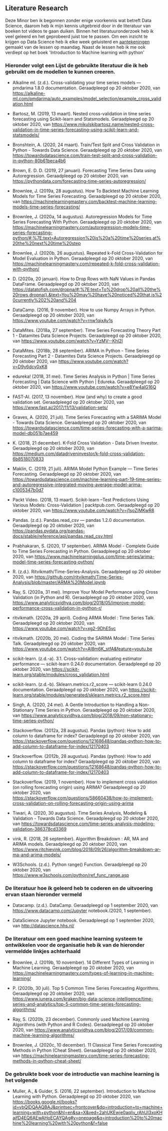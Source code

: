 ## Literature Research

Deze Minor ben ik begonnen zonder enige voorkennis wat betreft Data Science, daarom heb ik mijn kennis uitgebreid door in de literatuur van boeken tot videos te gaan duiken. Binnen het literatuuronderzoek heb ik veel geleerd en het geprobeerd juist toe te passen. 
Om een inzicht te krijgen op Data Science heb ik elke week geluisterd en [aantekeningen]() gemaakt van de lessen op maandag. Naast de lessen heb ik me ook verdiept op het boek 'Introduction to Machine learning with python'

### Hieronder volgt een Lijst de gebruikte literatuur die ik heb gebruikt om de modellen te kunnen creeren.


* Alkaline ml. (z.d.). Cross-validating your time series models — pmdarima 1.8.0 documentation. Geraadpleegd op 20 oktober 2020, van https://alkaline-ml.com/pmdarima/auto_examples/model_selection/example_cross_validation.html

* Bartosz, M. (2019, 13 maart). Nested cross-validation in time series forecasting using Scikit-learn and Statsmodels. Geraadpleegd op 20 oktober 2020, van https://www.mikulskibartosz.name/nested-cross-validation-in-time-series-forecasting-using-scikit-learn-and-statsmodels/


* Bronshtein, A. (2020, 24 maart). Train/Test Split and Cross Validation in Python - Towards Data Science. Geraadpleegd op 20 oktober 2020, van https://towardsdatascience.com/train-test-split-and-cross-validation-in-python-80b61beca4b6

* Brown, E. D. D. (2019, 27 januari). Forecasting Time Series Data using Autoregression. Geraadpleegd op 20 oktober 2020, van https://pythondata.com/forecasting-time-series-autoregression/

* Brownlee, J. (2019a, 28 augustus). How To Backtest Machine Learning Models for Time Series Forecasting. Geraadpleegd op 20 oktober 2020, van https://machinelearningmastery.com/backtest-machine-learning-models-time-series-forecasting/


* Brownlee, J. (2020a, 14 augustus). Autoregression Models for Time Series Forecasting With Python. Geraadpleegd op 20 oktober 2020, van https://machinelearningmastery.com/autoregression-models-time-series-forecasting-python/#:%7E:text=Autoregression%20is%20a%20time%20series,at%20the%20next%20time%20step

* Brownlee, J. (2020b, 26 augustus). Repeated k-Fold Cross-Validation for Model Evaluation in Python. Geraadpleegd op 20 oktober 2020, van https://machinelearningmastery.com/repeated-k-fold-cross-validation-with-python/


* D. (2020a, 20 januari). How to Drop Rows with NaN Values in Pandas DataFrame. Geraadpleegd op 20 oktober 2020, van https://datatofish.com/dropna/#:%7E:text=To%20drop%20all%20the%20rows,dropna().&text=You%20may%20have%20noticed%20that,is%20currently%202%20and%204

* DataCamp. (2016, 9 november). How to use Numpy Arrays in Python. Geraadpleegd op 20 oktober 2020, van https://www.youtube.com/watch?v=rnw1qixAv1s

* DataMites. (2018a, 27 september). Time Series Forecasting Theory Part 1 - Datamites Data Science Projects. Geraadpleegd op 20 oktober 2020, van https://www.youtube.com/watch?v=YzMV--KhI2I

* DataMites. (2018b, 28 september). ARIMA in Python - Time Series Forecasting Part 2 - Datamites Data Science Projects. Geraadpleegd op 20 oktober 2020, van https://www.youtube.com/watch?v=D9y6dcy0xK8 


* edureka! (2018, 31 mei). Time Series Analysis in Python | Time Series Forecasting | Data Science with Python | Edureka. Geraadpleegd op 20 oktober 2020, van https://www.youtube.com/watch?v=e8Yw4alG16Q

* FAST-AI. (2017, 13 november). How (and why) to create a good validation set. Geraadpleegd op 20 oktober 2020, van https://www.fast.ai/2017/11/13/validation-sets/


* Graves, A. (2020, 21 juli). Time Series Forecasting with a SARIMA Model - Towards Data Science. Geraadpleegd op 20 oktober 2020, van https://towardsdatascience.com/time-series-forecasting-with-a-sarima-model-db051b7ae459


* K. (2018, 21 december). K-Fold Cross Validation - Data Driven Investor. Geraadpleegd op 20 oktober 2020, van https://medium.com/datadriveninvestor/k-fold-cross-validation-6b8518070833

* Maklin, C. (2019, 21 juli). ARIMA Model Python Example — Time Series Forecasting. Geraadpleegd op 20 oktober 2020, van https://towardsdatascience.com/machine-learning-part-19-time-series-and-autoregressive-integrated-moving-average-model-arima-c1005347b0d7


* Packt Video. (2018, 13 maart). Scikit-learn –Test Predictions Using Various Models: Cross-Validation | packtpub.com. Geraadpleegd op 20 oktober 2020, van https://www.youtube.com/watch?v=j1soZiMKwR8

* Pandas. (z.d.). Pandas.read_csv — pandas 1.2.0 documentation. Geraadpleegd op 20 oktober 2020, van https://pandas.pydata.org/pandas-docs/stable/reference/api/pandas.read_csv.html

* Prabhakaran, S. (2020, 17 september). ARIMA Model - Complete Guide to Time Series Forecasting in Python. Geraadpleegd op 20 oktober 2020, van https://www.machinelearningplus.com/time-series/arima-model-time-series-forecasting-python/

* R. (z.d.). Ritvikmath/Time-Series-Analysis. Geraadpleegd op 20 oktober 2020, van https://github.com/ritvikmath/Time-Series-Analysis/blob/master/ARMA%20Model.ipynb

* Ray, S. (2020a, 31 mei). Improve Your Model Performance using Cross Validation (in Python and R). Geraadpleegd op 20 oktober 2020, van https://www.analyticsvidhya.com/blog/2018/05/improve-model-performance-cross-validation-in-python-r/

* ritvikmath. (2020a, 29 april). Coding ARMA Model : Time Series Talk. Geraadpleegd op 20 oktober 2020, van https://www.youtube.com/watch?v=xg2-9DhE5vc

* ritvikmath. (2020b, 20 mei). Coding the SARIMA Model : Time Series Talk. Geraadpleegd op 20 oktober 2020, van https://www.youtube.com/watch?v=Al8m6K_stfA&feature=youtu.be

* scikit-learn. (z.d.-a). 3.1. Cross-validation: evaluating estimator performance — scikit-learn 0.24.0 documentation. Geraadpleegd op 20 oktober 2020, van https://scikit-learn.org/stable/modules/cross_validation.html


* scikit-learn. (z.d.-b). Sklearn.metrics.r2_score — scikit-learn 0.24.0 documentation. Geraadpleegd op 20 oktober 2020, van https://scikit-learn.org/stable/modules/generated/sklearn.metrics.r2_score.html

* Singh, A. (2020, 24 mei). A Gentle Introduction to Handling a Non-Stationary Time Series in Python. Geraadpleegd op 20 oktober 2020, van https://www.analyticsvidhya.com/blog/2018/09/non-stationary-time-series-python/

* Stackoverflow. (2012a, 28 augustus). Pandas (python): How to add column to dataframe for index? Geraadpleegd op 20 oktober 2020, van https://stackoverflow.com/questions/12168648/pandas-python-how-to-add-column-to-dataframe-for-index/12170403

* Stackoverflow. (2012b, 28 augustus). Pandas (python): How to add column to dataframe for index? Geraadpleegd op 20 oktober 2020, van https://stackoverflow.com/questions/12168648/pandas-python-how-to-add-column-to-dataframe-for-index/12170403

* Stackoverflow. (2019, 1 november). How to implement cross validation (on rolling forecasting origin) using ARIMA? Geraadpleegd op 20 oktober 2020, van https://stackoverflow.com/questions/58660438/how-to-implement-cross-validation-on-rolling-forecasting-origin-using-arima

* Tiwari, A. (2020, 30 augustus). Time Series Analysis, Modeling & Validation - Towards Data Science. Geraadpleegd op 20 oktober 2020, van https://towardsdatascience.com/time-series-analysis-modeling-validation-386378cd3369

* vink, R. (2018, 26 september). Algorithm Breakdown : AR, MA and ARIMA models. Geraadpleegd op 20 oktober 2020, van https://www.ritchievink.com/blog/2018/09/26/algorithm-breakdown-ar-ma-and-arima-models/

* W3Schools. (z.d.). Python range() Function. Geraadpleegd op 20 oktober 2020, van https://www.w3schools.com/python/ref_func_range.asp


### De literatuur hoe ik geleerd heb te coderen en de uitvoering ervan staan hieronder vermeld

 
* Datacamp. (z.d.). DataCamp. Geraadpleegd op 1 september 2020, van https://www.datacamp.com/Jupyter notebook.(2020, 1 september). 

* DataScience Jupyter notebook. Geraadpleegd op 1 september 2020, van http://datascience.hhs.nl/

### De literatuur om een goed machine learning systeem te ontwikkelen voor de organisatie heb ik van de hieronder vermeldde linkjes achterhaald

* Brownlee, J. (2019b, 10 november). 14 Different Types of Learning in Machine Learning. Geraadpleegd op 20 oktober 2020, van https://machinelearningmastery.com/types-of-learning-in-machine-learning/

* P. (2020b, 30 juli). Top 5 Common Time Series Forecasting Algorithms. Geraadpleegd op 20 oktober 2020, van https://www.iunera.com/kraken/big-data-science-intelligence/time-series-and-analytics/top-5-common-time-series-forecasting-algorithms/

* Ray, S. (2020b, 23 december). Commonly used Machine Learning Algorithms (with Python and R Codes). Geraadpleegd op 20 oktober 2020, van https://www.analyticsvidhya.com/blog/2017/09/common-machine-learning-algorithms/

* Brownlee, J. (2020c, 10 december). 11 Classical Time Series Forecasting Methods in Python (Cheat Sheet). Geraadpleegd op 20 oktober 2020, van https://machinelearningmastery.com/time-series-forecasting-methods-in-python-cheat-sheet/

### De gebruikte boek voor de introductie van machine learning is het volgende

* Muller, A., & Guider, S. (2016, 22 september). Introduction to Machine Learning with Python. Geraadpleegd op 20 oktober 2020, van https://books.google.nl/books?id=vbQlDQAAQBAJ&printsec=frontcover&dq=introduction+to+machine+learning+with+python&hl=en&sa=X&ved=2ahUKEwje0aqliv_rAhUI3xoKHajfD4EQ6AEwAHoECAYQAg#v=onepage&q=introduction%20to%20machine%20learning%20with%20python&f=false

